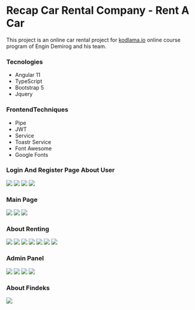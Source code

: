 # Recap Car Rental Company - Rent  A Car

This project is an online car rental project for  [kodlama.io](https://www.kodlama.io/) online course program of Engin Demirog and his team.

### Tecnologies
- Angular 11
- TypeScript
- Bootstrap 5
- Jquery


### FrontendTechniques
- Pipe
- JWT
- Service
- Toastr Service
- Font Awesome
- Google Fonts

### Login And Register Page About User
<img src="https://github.com/esrasnck/carRentalFrontendv2/blob/main/Proje%20Resimleri/register.png"/>
<img src="https://github.com/esrasnck/carRentalFrontendv2/blob/main/Proje%20Resimleri/Log-Out.png"/>
<img src="https://github.com/esrasnck/carRentalFrontendv2/blob/main/Proje%20Resimleri/GoToLogin.png"/>
<img src="https://github.com/esrasnck/carRentalFrontendv2/blob/main/Proje%20Resimleri/Update-user.png"/>

### Main Page

<img src="https://github.com/esrasnck/carRentalFrontendv2/blob/main/Proje%20Resimleri/CarDetails.png"/>
<img src="https://github.com/esrasnck/carRentalFrontendv2/blob/main/Proje%20Resimleri/Main2.png"/>
<img src="https://github.com/esrasnck/carRentalFrontendv2/blob/main/Proje%20Resimleri/MainPage.png"/>

### About Renting
<img src="https://github.com/esrasnck/carRentalFrontendv2/blob/main/Proje%20Resimleri/DisableButton.png"/>
<img src="https://github.com/esrasnck/carRentalFrontendv2/blob/main/Proje%20Resimleri/Exceptions.png"/>
<img src="https://github.com/esrasnck/carRentalFrontendv2/blob/main/Proje%20Resimleri/Findeks.png"/>
<img src="https://github.com/esrasnck/carRentalFrontendv2/blob/main/Proje%20Resimleri/NotAddingCards.png"/>
<img src="https://github.com/esrasnck/carRentalFrontendv2/blob/main/Proje%20Resimleri/Payment.png"/>
<img src="https://github.com/esrasnck/carRentalFrontendv2/blob/main/Proje%20Resimleri/PaymentException.png"/>
<img src="https://github.com/esrasnck/carRentalFrontendv2/blob/main/Proje%20Resimleri/RedBackGroundIsUnableToRent.png"/>

### Admin Panel
<img src="https://github.com/esrasnck/carRentalFrontendv2/blob/main/Proje%20Resimleri/AdminPanel-CarAdd.png"/>
<img src="https://github.com/esrasnck/carRentalFrontendv2/blob/main/Proje%20Resimleri/AdminPanel-CarUpdate.png"/>
<img src="https://github.com/esrasnck/carRentalFrontendv2/blob/main/Proje%20Resimleri/AdminPanel-ColorAdd.png"/>
<img src="https://github.com/esrasnck/carRentalFrontendv2/blob/main/Proje%20Resimleri/AdminPanel.png"/>

### About Findeks
<img src="https://github.com/esrasnck/carRentalFrontendv2/blob/main/Proje%20Resimleri/Findeks.png"/>
